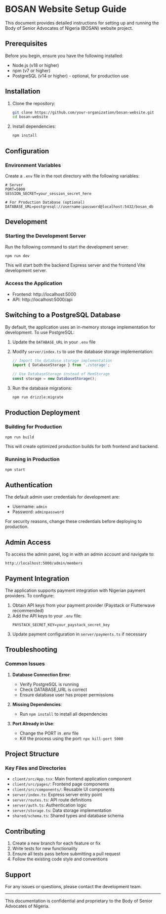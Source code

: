 # BOSAN Website Setup Guide

This document provides detailed instructions for setting up and running the Body of Senior Advocates of Nigeria (BOSAN) website project.

## Prerequisites

Before you begin, ensure you have the following installed:

- Node.js (v18 or higher)
- npm (v7 or higher)
- PostgreSQL (v14 or higher) - optional, for production use

## Installation

1. Clone the repository:
   ```bash
   git clone https://github.com/your-organization/bosan-website.git
   cd bosan-website
   ```

2. Install dependencies:
   ```bash
   npm install
   ```

## Configuration

### Environment Variables

Create a `.env` file in the root directory with the following variables:

```
# Server
PORT=5000
SESSION_SECRET=your_session_secret_here

# For Production Database (optional)
DATABASE_URL=postgresql://username:password@localhost:5432/bosan_db
```

## Development

### Starting the Development Server

Run the following command to start the development server:

```bash
npm run dev
```

This will start both the backend Express server and the frontend Vite development server.

### Access the Application

- Frontend: http://localhost:5000
- API: http://localhost:5000/api

## Switching to a PostgreSQL Database

By default, the application uses an in-memory storage implementation for development. To use PostgreSQL:

1. Update the `DATABASE_URL` in your `.env` file

2. Modify `server/index.ts` to use the database storage implementation:
   ```typescript
   // Import the database storage implementation
   import { DatabaseStorage } from './storage';
   
   // Use DatabaseStorage instead of MemStorage
   const storage = new DatabaseStorage();
   ```

3. Run the database migrations:
   ```bash
   npm run drizzle:migrate
   ```

## Production Deployment

### Building for Production

```bash
npm run build
```

This will create optimized production builds for both frontend and backend.

### Running in Production

```bash
npm start
```

## Authentication

The default admin user credentials for development are:

- Username: `admin`
- Password: `adminpassword`

For security reasons, change these credentials before deploying to production.

## Admin Access

To access the admin panel, log in with an admin account and navigate to:

```
http://localhost:5000/admin/members
```

## Payment Integration

The application supports payment integration with Nigerian payment providers. To configure:

1. Obtain API keys from your payment provider (Paystack or Flutterwave recommended)
2. Add the API keys to your `.env` file:
   ```
   PAYSTACK_SECRET_KEY=your_paystack_secret_key
   ```
3. Update payment configuration in `server/payments.ts` if necessary

## Troubleshooting

### Common Issues

1. **Database Connection Error**:
   - Verify PostgreSQL is running
   - Check DATABASE_URL is correct
   - Ensure database user has proper permissions

2. **Missing Dependencies**:
   - Run `npm install` to install all dependencies

3. **Port Already in Use**:
   - Change the PORT in .env file
   - Kill the process using the port: `npx kill-port 5000`

## Project Structure

### Key Files and Directories

- `client/src/App.tsx`: Main frontend application component
- `client/src/pages/`: Frontend page components
- `client/src/components/`: Reusable UI components
- `server/index.ts`: Express server entry point
- `server/routes.ts`: API route definitions
- `server/auth.ts`: Authentication logic
- `server/storage.ts`: Data storage implementation
- `shared/schema.ts`: Shared types and database schema

## Contributing

1. Create a new branch for each feature or fix
2. Write tests for new functionality
3. Ensure all tests pass before submitting a pull request
4. Follow the existing code style and conventions

## Support

For any issues or questions, please contact the development team.

---

This documentation is confidential and proprietary to the Body of Senior Advocates of Nigeria.